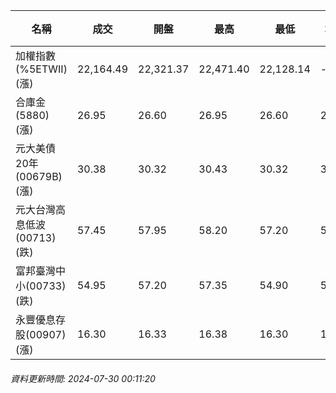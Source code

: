 | 名稱 | 成交 | 開盤 | 最高 | 最低 | 均價 | 成交金額(億) | 昨收 | 漲跌幅 | 漲跌 | 總量 | 昨量 | 振幅 |
| -------- | -------- | -------- | -------- |-------- | -------- | -------- |-------- |-------- |-------- | -------- | -------- |-------- |
|加權指數(%5ETWII) (漲)|22,164.49|22,321.37|22,471.40|22,128.14|-|3,992.50|22,119.21|0.20%|45.28|8,748,303|0|1.55%|
|合庫金(5880) (漲)|26.95|26.60|26.95|26.60|26.84|3.89|26.55|1.51%|0.40|14,507|10,305|1.32%|
|元大美債20年(00679B) (漲)|30.38|30.32|30.43|30.32|30.38|14.53|30.12|0.86%|0.26|47,818|66,693|0.37%|
|元大台灣高息低波(00713) (跌)|57.45|57.95|58.20|57.20|57.51|5.73|57.60|0.26%|0.15|9,956|17,346|1.74%|
|富邦臺灣中小(00733) (跌)|54.95|57.20|57.35|54.90|55.62|1.72|56.40|2.57%|1.45|3,091|2,988|4.34%|
|永豐優息存股(00907) (漲)|16.30|16.33|16.38|16.30|16.33|0.248|16.23|0.43%|0.07|1,519|1,615|0.49%|
###### 資料更新時間: 2024-07-30 00:11:20